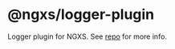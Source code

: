 # @ngxs/logger-plugin

Logger plugin for NGXS. See [repo](https://github.com/ngxs/store) for more info.
